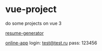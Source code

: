 # vue-project
do some projects on vue 3

[resume-generator](https://vue-course1-efb4d.web.app)

[online-app](https://vue-online-app-5e315.web.app)
login: test@test.ru pass: 123456
